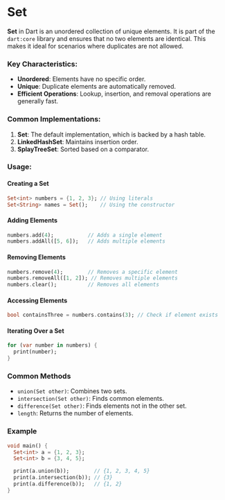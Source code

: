 # Set

**Set** in Dart is an unordered collection of unique elements. It is part of the `dart:core` library and ensures that no two elements are identical. This makes it ideal for scenarios where duplicates are not allowed.

### Key Characteristics:

- **Unordered**: Elements have no specific order.
- **Unique**: Duplicate elements are automatically removed.
- **Efficient Operations**: Lookup, insertion, and removal operations are generally fast.

### Common Implementations:

1. **Set**: The default implementation, which is backed by a hash table.
2. **LinkedHashSet**: Maintains insertion order.
3. **SplayTreeSet**: Sorted based on a comparator.

### Usage:

#### Creating a Set

```dart
Set<int> numbers = {1, 2, 3}; // Using literals
Set<String> names = Set();    // Using the constructor
```

#### Adding Elements

```dart
numbers.add(4);           // Adds a single element
numbers.addAll([5, 6]);   // Adds multiple elements
```

#### Removing Elements

```dart
numbers.remove(4);        // Removes a specific element
numbers.removeAll([1, 2]); // Removes multiple elements
numbers.clear();          // Removes all elements
```

#### Accessing Elements

```dart
bool containsThree = numbers.contains(3); // Check if element exists
```

#### Iterating Over a Set

```dart
for (var number in numbers) {
  print(number);
}
```

### Common Methods

- `union(Set other)`: Combines two sets.
- `intersection(Set other)`: Finds common elements.
- `difference(Set other)`: Finds elements not in the other set.
- `length`: Returns the number of elements.

### Example

```dart
void main() {
  Set<int> a = {1, 2, 3};
  Set<int> b = {3, 4, 5};

  print(a.union(b));        // {1, 2, 3, 4, 5}
  print(a.intersection(b)); // {3}
  print(a.difference(b));   // {1, 2}
}
```
